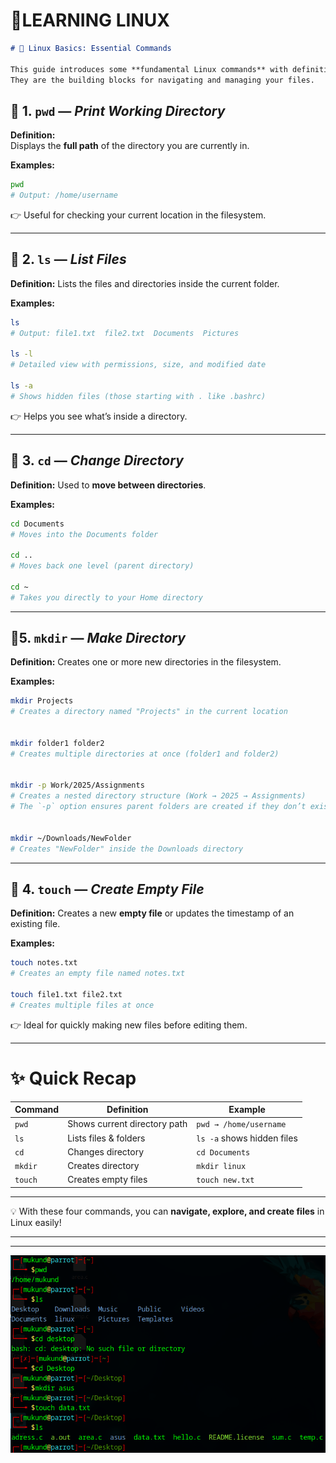 # 🚀LEARNING LINUX 

````markdown
# 🐧 Linux Basics: Essential Commands

This guide introduces some **fundamental Linux commands** with definitions and examples.  
They are the building blocks for navigating and managing your files.  

````
## 📍 1. `pwd` — *Print Working Directory*

**Definition:**  
Displays the **full path** of the directory you are currently in.  

**Examples:**
```bash
pwd
# Output: /home/username
````

👉 Useful for checking your current location in the filesystem.

---

## 📂 2. `ls` — *List Files*

**Definition:**
Lists the files and directories inside the current folder.

**Examples:**

```bash
ls
# Output: file1.txt  file2.txt  Documents  Pictures

ls -l
# Detailed view with permissions, size, and modified date

ls -a
# Shows hidden files (those starting with . like .bashrc)
```

👉 Helps you see what’s inside a directory.

---

## 🚪 3. `cd` — *Change Directory*

**Definition:**
Used to **move between directories**.

**Examples:**

```bash
cd Documents
# Moves into the Documents folder

cd ..
# Moves back one level (parent directory)

cd ~
# Takes you directly to your Home directory
```
---

## 📍5. `mkdir` — *Make Directory*

**Definition:**  Creates one or more new directories in the filesystem.  

**Examples:**

```bash
mkdir Projects
# Creates a directory named "Projects" in the current location


mkdir folder1 folder2
# Creates multiple directories at once (folder1 and folder2)


mkdir -p Work/2025/Assignments
# Creates a nested directory structure (Work → 2025 → Assignments)  
# The `-p` option ensures parent folders are created if they don’t exist


mkdir ~/Downloads/NewFolder
# Creates "NewFolder" inside the Downloads directory
```

---



## 📄 4. `touch` — *Create Empty File*

**Definition:**
Creates a new **empty file** or updates the timestamp of an existing file.

**Examples:**

```bash
touch notes.txt
# Creates an empty file named notes.txt

touch file1.txt file2.txt
# Creates multiple files at once
```

👉 Ideal for quickly making new files before editing them.

---

# ✨ Quick Recap

| Command | Definition                   | Example                    |
| ------- | ---------------------------- | -------------------------- |
| `pwd`   | Shows current directory path | `pwd → /home/username`     |
| `ls`    | Lists files & folders        | `ls -a` shows hidden files |
| `cd`    | Changes directory            | `cd Documents`             |
| `mkdir` | Creates directory            | `mkdir linux`              |
| `touch` | Creates empty files          | `touch new.txt`            |

---

💡 With these four commands, you can **navigate, explore, and create files** in Linux easily!

---
---
![alt text](<images/LAB 1/6.png>)



